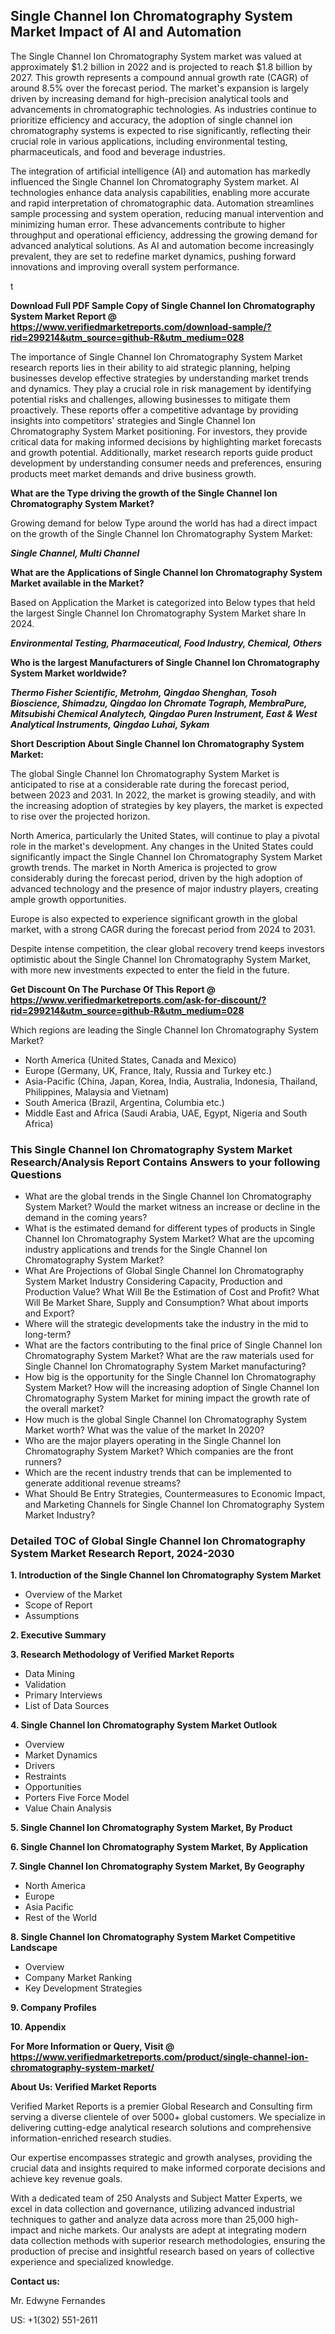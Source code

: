<h2>Single Channel Ion Chromatography System Market Impact of AI and Automation</h2><p>The Single Channel Ion Chromatography System market was valued at approximately $1.2 billion in 2022 and is projected to reach $1.8 billion by 2027. This growth represents a compound annual growth rate (CAGR) of around 8.5% over the forecast period. The market's expansion is largely driven by increasing demand for high-precision analytical tools and advancements in chromatographic technologies. As industries continue to prioritize efficiency and accuracy, the adoption of single channel ion chromatography systems is expected to rise significantly, reflecting their crucial role in various applications, including environmental testing, pharmaceuticals, and food and beverage industries.</p><p>The integration of artificial intelligence (AI) and automation has markedly influenced the Single Channel Ion Chromatography System market. AI technologies enhance data analysis capabilities, enabling more accurate and rapid interpretation of chromatographic data. Automation streamlines sample processing and system operation, reducing manual intervention and minimizing human error. These advancements contribute to higher throughput and operational efficiency, addressing the growing demand for advanced analytical solutions. As AI and automation become increasingly prevalent, they are set to redefine market dynamics, pushing forward innovations and improving overall system performance.</p>t</p><p id="" class=""><strong>Download Full PDF Sample Copy of Single Channel Ion Chromatography System Market Report @ <a href="https://www.verifiedmarketreports.com/download-sample/?rid=299214&utm_source=github-R&utm_medium=028" target="_blank">https://www.verifiedmarketreports.com/download-sample/?rid=299214&utm_source=github-R&utm_medium=028</a></strong></p><p>The importance of&nbsp;Single Channel Ion Chromatography System Market research reports lies in their ability to aid strategic planning, helping businesses develop effective strategies by understanding market trends and dynamics. They play a crucial role in risk management by identifying potential risks and challenges, allowing businesses to mitigate them proactively. These reports offer a competitive advantage by providing insights into competitors' strategies and Single Channel Ion Chromatography System Market positioning. For investors, they provide critical data for making informed decisions by highlighting market forecasts and growth potential. Additionally, market research reports guide product development by understanding consumer needs and preferences, ensuring products meet market demands and drive business growth.</p><p><strong>What are the&nbsp;Type driving the growth of the Single Channel Ion Chromatography System Market?</strong></p><p id="" class="">Growing demand for below Type around the world has had a direct impact on the growth of the Single Channel Ion Chromatography System Market:</p><em><strong>Single Channel, Multi Channel</strong></em></p><strong>What are the&nbsp;Applications&nbsp;of Single Channel Ion Chromatography System Market available in the Market?</strong></p><p id="" class="">Based on Application the Market is categorized into Below types that held the largest Single Channel Ion Chromatography System Market share In 2024.</p><em><strong>Environmental Testing, Pharmaceutical, Food Industry, Chemical, Others</strong></em></p><strong>Who is the largest Manufacturers of Single Channel Ion Chromatography System Market worldwide?</strong></p><p><em><strong>Thermo Fisher Scientific, Metrohm, Qingdao Shenghan, Tosoh Bioscience, Shimadzu, Qingdao Ion Chromate Tograph, MembraPure, Mitsubishi Chemical Analytech, Qingdao Puren Instrument, East & West Analytical Instruments, Qingdao Luhai, Sykam</strong></em></p><p id="" class=""><strong>Short Description About Single Channel Ion Chromatography System Market:</strong></p><p>The global Single Channel Ion Chromatography System Market is anticipated to rise at a considerable rate during the forecast period, between 2023 and 2031. In 2022, the market is growing steadily, and with the increasing adoption of strategies by key players, the market is expected to rise over the projected horizon.</p><p>North America, particularly the United States, will continue to play a pivotal role in the market's development. Any changes in the United States could significantly impact the Single Channel Ion Chromatography System Market growth trends. The market in North America is projected to grow considerably during the forecast period, driven by the high adoption of advanced technology and the presence of major industry players, creating ample growth opportunities.</p><p>Europe is also expected to experience significant growth in the global market, with a strong CAGR during the forecast period from 2024 to 2031.</p><p>Despite intense competition, the clear global recovery trend keeps investors optimistic about the Single Channel Ion Chromatography System Market, with more new investments expected to enter the field in the future.</p><p id="" class=""><strong>Get Discount On The Purchase Of This Report @ <a href="https://www.verifiedmarketreports.com/ask-for-discount/?rid=299214&utm_source=github-R&utm_medium=028" target="_blank">https://www.verifiedmarketreports.com/ask-for-discount/?rid=299214&utm_source=github-R&utm_medium=028</a></strong></p>Which regions are leading the Single Channel Ion Chromatography System Market?</p><ul><li>North America (United States, Canada and Mexico)</li><li>Europe (Germany, UK, France, Italy, Russia and Turkey etc.)</li><li>Asia-Pacific (China, Japan, Korea, India, Australia, Indonesia, Thailand, Philippines, Malaysia and Vietnam)</li><li>South America (Brazil, Argentina, Columbia etc.)</li><li>Middle East and Africa (Saudi Arabia, UAE, Egypt, Nigeria and South Africa)</li></ul><h3 id="" class="">This Single Channel Ion Chromatography System Market Research/Analysis Report Contains Answers to your following Questions</h3><ul><li>What are the global trends in the Single Channel Ion Chromatography System Market? Would the market witness an increase or decline in the demand in the coming years?</li><li>What is the estimated demand for different types of products in Single Channel Ion Chromatography System Market? What are the upcoming industry applications and trends for the Single Channel Ion Chromatography System Market?</li><li>What Are Projections of Global Single Channel Ion Chromatography System Market Industry Considering Capacity, Production and Production Value? What Will Be the Estimation of Cost and Profit? What Will Be Market Share, Supply and Consumption? What about imports and Export?</li><li>Where will the strategic developments take the industry in the mid to long-term?</li><li>What are the factors contributing to the final price of Single Channel Ion Chromatography System Market? What are the raw materials used for Single Channel Ion Chromatography System Market manufacturing?</li><li>How big is the opportunity for the Single Channel Ion Chromatography System Market? How will the increasing adoption of Single Channel Ion Chromatography System Market for mining impact the growth rate of the overall market?</li><li>How much is the global Single Channel Ion Chromatography System Market worth? What was the value of the market In 2020?</li><li>Who are the major players operating in the Single Channel Ion Chromatography System Market? Which companies are the front runners?</li><li>Which are the recent industry trends that can be implemented to generate additional revenue streams?</li><li>What Should Be Entry Strategies, Countermeasures to Economic Impact, and Marketing Channels for Single Channel Ion Chromatography System Market Industry?</li></ul><h3 id="" class="">Detailed TOC of Global Single Channel Ion Chromatography System Market Research Report, 2024-2030</h3><p id="" class=""><strong>1. Introduction of the Single Channel Ion Chromatography System Market</strong></p><ul><li>Overview of the Market</li><li>Scope of Report</li><li>Assumptions</li></ul><p id="" class=""><strong>2. Executive Summary</strong></p><p id="" class=""><strong>3. Research Methodology of Verified Market Reports</strong></p><ul><li>Data Mining</li><li>Validation</li><li>Primary Interviews</li><li>List of Data Sources</li></ul><p id="" class=""><strong>4. Single Channel Ion Chromatography System Market Outlook</strong></p><ul><li>Overview</li><li>Market Dynamics</li><li>Drivers</li><li>Restraints</li><li>Opportunities</li><li>Porters Five Force Model</li><li>Value Chain Analysis</li></ul><p id="" class=""><strong>5. Single Channel Ion Chromatography System Market, By Product</strong></p><p id="" class=""><strong>6. Single Channel Ion Chromatography System Market, By Application</strong></p><p id="" class=""><strong>7. Single Channel Ion Chromatography System Market, By Geography</strong></p><ul><li>North America</li><li>Europe</li><li>Asia Pacific</li><li>Rest of the World</li></ul><p id="" class=""><strong>8. Single Channel Ion Chromatography System Market Competitive Landscape</strong></p><ul><li>Overview</li><li>Company Market Ranking</li><li>Key Development Strategies</li></ul><p id="" class=""><strong>9. Company Profiles</strong></p><p id="" class=""><strong>10. Appendix</strong></p><p id="" class=""><strong>For More Information or Query, Visit @ <a href="https://www.verifiedmarketreports.com/product/single-channel-ion-chromatography-system-market/" target="_blank">https://www.verifiedmarketreports.com/product/single-channel-ion-chromatography-system-market/</a></strong></p><p id="" class=""><strong>About Us: Verified Market Reports</strong></p><p id="" class="">Verified Market Reports is a premier Global Research and Consulting firm serving a diverse clientele of over 5000+ global customers. We specialize in delivering cutting-edge analytical research solutions and comprehensive information-enriched research studies.</p><p id="" class="">Our expertise encompasses strategic and growth analyses, providing the crucial data and insights required to make informed corporate decisions and achieve key revenue goals.</p><p id="" class="">With a dedicated team of 250 Analysts and Subject Matter Experts, we excel in data collection and governance, utilizing advanced industrial techniques to gather and analyze data across more than 25,000 high-impact and niche markets. Our analysts are adept at integrating modern data collection methods with superior research methodologies, ensuring the production of precise and insightful research based on years of collective experience and specialized knowledge.</p><p id="" class=""><strong>Contact us:</strong></p><p id="" class="">Mr. Edwyne Fernandes</p><p id="" class="">US: +1(302) 551-2611</p>